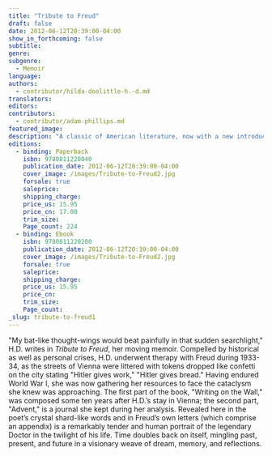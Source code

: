 ```yaml
---
title: "Tribute to Freud"
draft: false
date: 2012-06-12T20:39:00-04:00
show_in_forthcoming: false
subtitle:
genre:
subgenre:
  - Memoir
language:
authors:
  - contributor/hilda-doolittle-h.-d.md
translators:
editors:
contributors:
  - contributor/adam-phillips.md
featured_image:
description: "A classic of American literature, now with a new introduction by iconic author and psychotherapist Adam Phillips. "
editions:
  - binding: Paperback
    isbn: 9780811220040
    publication_date: 2012-06-12T20:39:00-04:00
    cover_image: /images/Tribute-to-Freud2.jpg
    forsale: true
    saleprice:
    shipping_charge:
    price_us: 15.95
    price_cn: 17.00
    trim_size:
    Page_count: 224
  - binding: Ebook
    isbn: 9780811220200
    publication_date: 2012-06-12T20:39:00-04:00
    cover_image: /images/Tribute-to-Freud2.jpg
    forsale: true
    saleprice:
    shipping_charge:
    price_us: 15.95
    price_cn:
    trim_size:
    Page_count:
_slug: tribute-to-freud1
---
```


"My bat-like thought-wings would beat painfully in that sudden searchlight," H.D. writes in _Tribute to Freud_, her moving memoir. Compelled by historical as well as personal crises, H.D. underwent therapy with Freud during 1933-34, as the streets of Vienna were littered with tokens dropped like confetti on the city stating "Hitler gives work," "Hitler gives bread." Having endured World War I, she was now gathering her resources to face the cataclysm she knew was approaching. The first part of the book, "Writing on the Wall," was composed some ten years after H.D.’s stay in Vienna; the second part, "Advent," is a journal she kept during her analysis. Revealed here in the poet’s crystal shard-like words and in Freud’s own letters (which comprise an appendix) is a remarkably tender and human portrait of the legendary Doctor in the twilight of his life. Time doubles back on itself, mingling past, present, and future in a visionary weave of dream, memory, and reflections.

